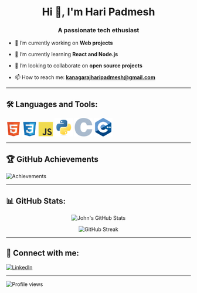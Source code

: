 <h1 align="center">Hi 👋, I'm Hari Padmesh</h1>
<h3 align="center">A passionate tech ethusiast</h3>

- 🔭 I’m currently working on **Web projects**

- 🌱 I’m currently learning **React and Node.js**

- 👯 I’m looking to collaborate on **open source projects**

- 📫 How to reach me: **kanagarajharipadmesh@gmail.com**

---

## 🛠️ Languages and Tools:

<p align="left">
  <img src="https://raw.githubusercontent.com/devicons/devicon/master/icons/html5/html5-original.svg" alt="HTML5" width="40" height="40"/> 
  <img src="https://raw.githubusercontent.com/devicons/devicon/master/icons/css3/css3-original.svg" alt="CSS3" width="40" height="40"/>
  <img src="https://raw.githubusercontent.com/devicons/devicon/master/icons/javascript/javascript-original.svg" alt="JavaScript" width="40" height="40"/>
  <img src="https://raw.githubusercontent.com/devicons/devicon/master/icons/python/python-original.svg" alt="Python" width="50" height="50"/>
  <img src="https://raw.githubusercontent.com/devicons/devicon/master/icons/c/c-original.svg" alt="C" width="50" height="50"/>
  <img src="https://raw.githubusercontent.com/devicons/devicon/master/icons/cplusplus/cplusplus-original.svg" alt="C++" width="50" height="50"/>
</p>

---

## 🏆 GitHub Achievements

<img src="https://github-profile-trophy.vercel.app/?username=Hari-Padmesh&theme=darkhub&no-bg=true&no-frame=true&title=MultiLanguage,Commits,Repositories,Stars,Followers" alt="Achievements" />

---

## 📊 GitHub Stats:

<p align="center">
  <img src="https://github-readme-stats.vercel.app/api?username=Hari-Padmesh&show_icons=true&theme=radical" alt="John's GitHub Stats"/>
</p>

<p align="center">
  <img src="https://github-readme-streak-stats.herokuapp.com/?user=Hari-Padmesh&theme=radical" alt="GitHub Streak"/>
</p>

---

## 🔗 Connect with me:

[![LinkedIn](https://img.shields.io/badge/LinkedIn-blue?style=for-the-badge&logo=linkedin)]([https://linkedin.com/in/your-profile](https://www.linkedin.com/in/hari-padmesh-k-52188631a/overlay/about-this-profile/?lipi=urn%3Ali%3Apage%3Ad_flagship3_profile_view_base%3BuxBrAClsQvaQZdtJqM1AEg%3D%3D))

---
![Profile views](https://komarev.com/ghpvc/?username=Hari-Padmesh&color=blue)


<!---
Hari-Padmesh/Hari-Padmesh is a ✨ special ✨ repository because its `README.md` (this file) appears on your GitHub profile.
You can click the Preview link to take a look at your changes.
--->
